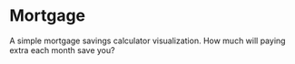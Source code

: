 # Mortgage
A simple mortgage savings calculator visualization.  How much will paying extra each month save you?
